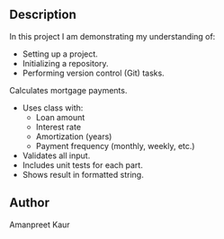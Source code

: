 ## Description
In this project I am demonstrating my understanding of:

- Setting up a project.
- Initializing a repository.
- Performing version control (Git) tasks.

 Calculates mortgage payments.
- Uses class with:
  - Loan amount
  - Interest rate
  - Amortization (years)
  - Payment frequency (monthly, weekly, etc.)
- Validates all input.
- Includes unit tests for each part.
- Shows result in formatted string.


## Author
Amanpreet Kaur